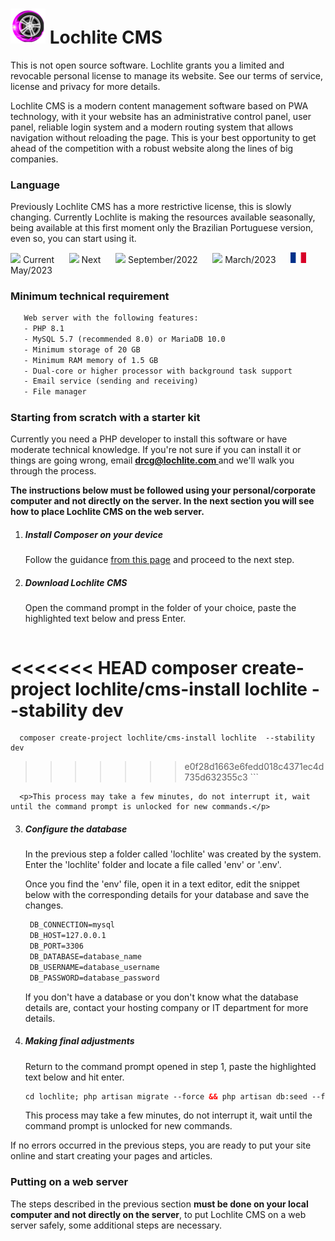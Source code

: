 <h1><img src="./src/Disk/public/56x56.png">  Lochlite CMS</h1>
<p>This is not open source software. Lochlite grants you a limited and revocable personal license to manage its website. See our terms of service, license and privacy for more details.</p>

<p>Lochlite CMS is a modern content management software based on PWA technology, with it your website has an administrative control panel, user panel, reliable login system and a modern routing system that allows navigation without reloading the page. This is your best opportunity to get ahead of the competition with a robust website along the lines of big companies.</p>


<h3>Language</h3>
<p>Previously Lochlite CMS has a more restrictive license, this is slowly changing. Currently Lochlite is making the resources available seasonally, being available at this first moment only the Brazilian Portuguese version, even so, you can start using it.</p>
<span><img width="25" src="https://raw.githubusercontent.com/catamphetamine/country-flag-icons/master/3x2/BR.svg" /> Current &nbsp;&nbsp;&nbsp;&nbsp; </span>
<span><img width="25" src="https://raw.githubusercontent.com/catamphetamine/country-flag-icons/master/3x2/US.svg" /> Next &nbsp;&nbsp;&nbsp;&nbsp;    </span>
<span><img width="25" src="https://raw.githubusercontent.com/catamphetamine/country-flag-icons/master/3x2/ES.svg" /> September/2022 &nbsp;&nbsp;&nbsp;&nbsp; </span>
<span><img width="25" src="https://raw.githubusercontent.com/catamphetamine/country-flag-icons/master/3x2/JP.svg" /> March/2023 &nbsp;&nbsp;&nbsp;&nbsp; </span>
<span><img width="25" src="https://raw.githubusercontent.com/catamphetamine/country-flag-icons/master/3x2/FR.svg" /> May/2023 &nbsp;&nbsp;&nbsp;&nbsp; </span>

<h3>Minimum technical requirement</h3>

```html
   Web server with the following features:
   - PHP 8.1
   - MySQL 5.7 (recommended 8.0) or MariaDB 10.0
   - Minimum storage of 20 GB
   - Minimum RAM memory of 1.5 GB
   - Dual-core or higher processor with background task support
   - Email service (sending and receiving)
   - File manager
```

<h3>Starting from scratch with a starter kit</h3>
<p>Currently you need a PHP developer to install this software or have moderate technical knowledge. If you're not sure if you can install it or things are going wrong, email <a href="mailto:drcg@lochlite.com"><strong> drcg@lochlite.com </strong></a> and we'll walk you through the process.</p>

<b>The instructions below must be followed using your personal/corporate computer and not directly on the server. In the next section you will see how to place Lochlite CMS on the web server.</b>

   1. <h5>Install Composer on your device</h5>
      <p>Follow the guidance <a href="https://getcomposer.org/doc/00-intro.md">from this page</a> and proceed to the next step.</p>

   2. <h5>Download Lochlite CMS</h5>
      <p>Open the command prompt in the folder of your choice, paste the highlighted text below and press Enter.</p>

      ```html
<<<<<<< HEAD
      composer create-project lochlite/cms-install lochlite --stability dev
=======
      composer create-project lochlite/cms-install lochlite  --stability dev
>>>>>>> e0f28d1663e6fedd018c4371ec4d735d632355c3
      ```
      
      <p>This process may take a few minutes, do not interrupt it, wait until the command prompt is unlocked for new commands.</p>
      
   3. <h5>Configure the database</h5>
      <p>In the previous step a folder called 'lochlite' was created by the system. Enter the 'lochlite' folder and locate a file called 'env' or '.env'.</p>
      <p>Once you find the 'env' file, open it in a text editor, edit the snippet below with the corresponding details for your database and save the changes.</p>
      
      ```html
       DB_CONNECTION=mysql
       DB_HOST=127.0.0.1
       DB_PORT=3306
       DB_DATABASE=database_name
       DB_USERNAME=database_username
       DB_PASSWORD=database_password 
      ```
      <p>If you don't have a database or you don't know what the database details are, contact your hosting company or IT department for more details.</p>
   
   4. <h5>Making final adjustments</h5>
      <p>Return to the command prompt opened in step 1, paste the highlighted text below and hit enter.</p>
 
      ```html
      cd lochlite; php artisan migrate --force && php artisan db:seed --force 
      ```
      <p>This process may take a few minutes, do not interrupt it, wait until the command prompt is unlocked for new commands.</p>
      
<p>If no errors occurred in the previous steps, you are ready to put your site online and start creating your pages and articles.</p>    

<h3>Putting on a web server</h3>
<p>The steps described in the previous section <strong>must be done on your local computer and not directly on the server</strong>, to put Lochlite CMS on a web server safely, some additional steps are necessary.</p>    

         
